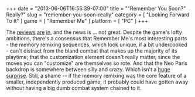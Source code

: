 +++
date = "2013-06-06T16:55:39-07:00"
title = "\"Remember You Soon?\"  Really?"
slug = "remember-you-soon-really"
category = [ "Looking Forward To It" ]
game = [ "Remember Me" ]
platform = [ "PC" ]
+++

The <a href="http://www.escapistmagazine.com/articles/view/editorials/reviews/10362-Remember-Me-Review-Sadly-Forgettable">reviews</a> <a href="http://www.joystiq.com/2013/06/03/remember-me-review/">are</a> <a href="http://www.gametrailers.com/reviews/bb5cd3/remember-me-review">in</a>, and the news is ... not great.  Despite the game's lofty ambitions, there's a consensus that Remember Me's most interesting parts - the memory remixing sequences, which look unique, if a bit undercooked - can't distract from the bland combat that makes up the majority of its playtime; that the customization element doesn't really matter, since the moves you can "customize" are themselves so rote.  And that the Neo Paris backdrop is somewhere between silly and crazy.  Which isn't a <a href="http://www.joystiq.com/2012/09/06/try-to-ignore-the-dialogue-in-this-exciting-remember-me-clip/">huge surprise</a>.  Still, a shame -- if the memory remixing was the core feature of a smaller, independently produced game, it probably could have gotten away without having a big dumb combat system chained to it.
